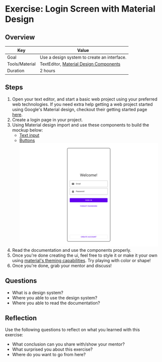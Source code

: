 # Exercise: Login Screen with Material Design

## Overview

| Key | Value |
| --- | --- |
| Goal | Use a design system to create an interface. |
| Tools/Material | TextEditor, [Material Design Components](https://material.io/components?platform=web) |
| Duration | 2 hours |


## Steps

1. Open your text editor, and start a basic web project using your preferred web technologies. If you need extra help getting a web project started using Google's Material design, checkout their getting started page [here](https://material.io/develop/web/getting-started).
2. Create a login page in your project.
3. Using Material design import and use these components to build the mockup below:
    - [Text input](https://material.io/components/text-fields)
    - [Buttons](https://material.io/components/buttons)<img width="1440" src="login-wireframe.png">
4. Read the documentation and use the components properly.
5. Once you're done creating the ui, feel free to style it or make it your own using [material's theming capabilities](https://material.io/develop/web/theming/theming-guide). Try playing with color or shape!
6. Once you're done, grab your mentor and discuss!


## Questions

- What is a design system?
- Where you able to use the design system?
- Where you able to read the documentation?

## Reflection

Use the following questions to reflect on what you learned with this exercise:

- What conclusion can you share with/show your mentor?
- What surprised you about this exercise?
- Where do you want to go from here?

